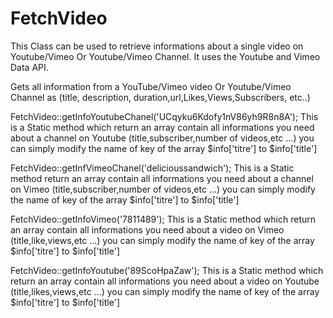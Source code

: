 FetchVideo
==========

This Class can be used to retrieve informations about a single video on Youtube/Vimeo Or Youtube/Vimeo Channel. 
It uses the Youtube and Vimeo Data API.

Gets all information from a YouTube/Vimeo video Or Youtube/Vimeo Channel as 
(title, description, duration,url,Likes,Views,Subscribers, etc..) 


FetchVideo::getInfoYoutubeChanel('UCqyku6Kdofy1nV86yh9R8n8A');
This is a Static method which return an array contain all informations you need about a channel on Youtube (title,subscriber,number of videos,etc ...)
you can simply modify the name of key of the array
$info['titre'] to $info['title']


FetchVideo::getInfVimeoChanel('delicioussandwich');
This is a Static method return an array contain all informations you need about a channel on Vimeo (title,subscriber,number of videos,etc ...)
you can simply modify the name of key of the array
$info['titre'] to $info['title']


FetchVideo::getInfoVimeo('7811489');
This is a Static method which return an array contain all informations you need about a video on Vimeo (title,like,views,etc ...)
you can simply modify the name of key of the array
$info['titre'] to $info['title']


FetchVideo::getInfoYoutube('89ScoHpaZaw');
This is a Static method which return an array contain all informations you need about a video on Youtube (title,likes,views,etc ...)
you can simply modify the name of key of the array
$info['titre'] to $info['title']
